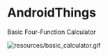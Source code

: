# AndroidThings
Basic Four-Function Calculator

![resources/basic_calculator.gif](https://github.com/hsilvaga/AndroidThings/tree/main/resources/resources/basic_calculator.gif)
